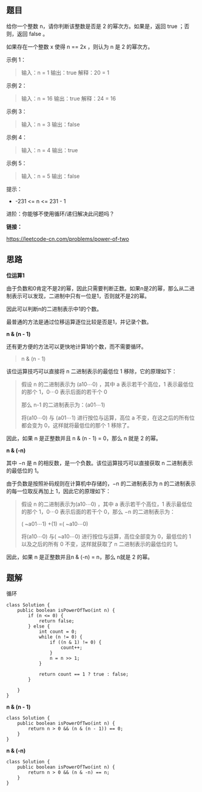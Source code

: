 ## 题目

给你一个整数 n，请你判断该整数是否是 2 的幂次方。如果是，返回 true ；否则，返回 false 。

如果存在一个整数 x 使得 n == 2x ，则认为 n 是 2 的幂次方。

 

示例 1：

> 输入：n = 1
> 输出：true
> 解释：20 = 1

示例 2：

> 输入：n = 16
> 输出：true
> 解释：24 = 16

示例 3：

> 输入：n = 3
> 输出：false

示例 4：

> 输入：n = 4
> 输出：true

示例 5：

> 输入：n = 5
> 输出：false


提示：

* -231 <= n <= 231 - 1


进阶：你能够不使用循环/递归解决此问题吗？

**链接：**

https://leetcode-cn.com/problems/power-of-two

## 思路

**位运算1**

由于负数和0肯定不是2的幂，因此只需要判断正数。如果n是2的幂，那么从二进制表示可以发现，二进制中只有一位是1，否则就不是2的幂。

因此可以判断n的二进制表示中1的个数。

最普通的方法是通过位移运算逐位比较是否是1，并记录个数。

**n & (n - 1)**

还有更方便的方法可以更快地计算1的个数，而不需要循环。

> n & (n - 1)

该位运算技巧可以直接将 n 二进制表示的最低位 1 移除，它的原理如下：

> 假设 n 的二进制表示为 (a10⋯0) ，其中 a 表示若干个高位，1 表示最低位的那个 1，0⋯0 表示后面的若干个 0
>
> 那么 n-1 的二进制表示为：(a01⋯1) 
>
> 将(a10⋯0) 与 (a01⋯1) 进行按位与运算，高位 a 不变，在这之后的所有位都会变为 0，这样就将最低位的那个 1 移除了。

因此，如果 n 是正整数并且 n & (n - 1) = 0，那么 n 就是 2 的幂。

**n & (-n)**

其中 −n 是 n 的相反数，是一个负数。该位运算技巧可以直接获取 n 二进制表示的最低位的 1。

由于负数是按照补码规则在计算机中存储的，−n 的二进制表示为 n 的二进制表示的每一位取反再加上 1，因此它的原理如下：

> 假设 n 的二进制表示为(a10⋯0) ，其中 a 表示若干个高位，1 表示最低位的那个 1，0⋯0 表示后面的若干个 0，那么 −n 的二进制表示为：
>
> ( ~a01⋯1) +(1) =( ~a10⋯0) 
>
> 将(a10⋯0) 与( ~a10⋯0) 进行按位与运算，高位全部变为 0，最低位的 1 以及之后的所有 0 不变，这样就获取了 n 二进制表示的最低位的 1。

因此，如果 n 是正整数并且n & (-n) = n，那么 n就是 2 的幂。

## 题解

循环


    class Solution {
        public boolean isPowerOfTwo(int n) {
            if (n <= 0) {
                return false;
            } else {
                int count = 0;
                while (n != 0) {
                    if ((n & 1) != 0) {
                        count++;
                    }
                    n = n >> 1;
                }
    
                return count == 1 ? true : false;
            }
    
        }
    }
    
    

**n & (n - 1)**

```
class Solution {
    public boolean isPowerOfTwo(int n) {
        return n > 0 && (n & (n - 1)) == 0;
    }
}

```

**n & (-n)**

```
class Solution {
    public boolean isPowerOfTwo(int n) {
        return n > 0 && (n & -n) == n;
    }
}

```

